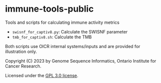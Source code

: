 # immune-tools-public

Tools and scripts for calculating immune activity metrics

- `swisnf_for_captiv8.py`: Calculate the SWISNF parameter
- `tmb_for_captiv8.sh`: Calculate the TMB

Both scripts use OICR internal systems/inputs and are provided for illustration only.

Copyright (C) 2023 by Genome Sequence Informatics, Ontario Institute for Cancer Research.

Licensed under the [GPL 3.0 license](https://www.gnu.org/licenses/gpl-3.0.en.html).
